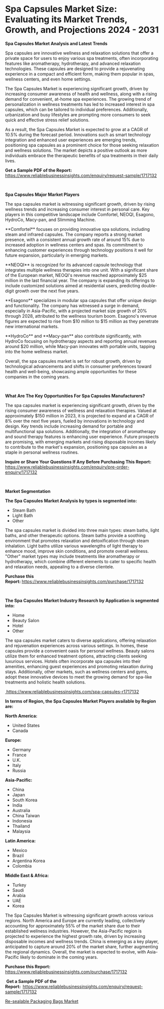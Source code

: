 <p><h1>Spa Capsules Market Size: Evaluating its Market Trends, Growth, and Projections 2024 - 2031</h1></p><p><strong>Spa Capsules Market Analysis and Latest Trends</strong></p>
<p><p>Spa capsules are innovative wellness and relaxation solutions that offer a private space for users to enjoy various spa treatments, often incorporating features like aromatherapy, hydrotherapy, and advanced relaxation technologies. These capsules are designed to provide a rejuvenating experience in a compact and efficient form, making them popular in spas, wellness centers, and even home settings.</p><p>The Spa Capsules Market is experiencing significant growth, driven by increasing consumer awareness of health and wellness, along with a rising demand for convenient, at-home spa experiences. The growing trend of personalization in wellness treatments has led to increased interest in spa capsules, which can be tailored to individual preferences. Additionally, urbanization and busy lifestyles are prompting more consumers to seek quick and effective stress relief solutions.</p><p>As a result, the Spa Capsules Market is expected to grow at a CAGR of 10.5% during the forecast period. Innovations such as smart technology integration and enhanced user experiences are emerging trends, positioning spa capsules as a prominent choice for those seeking relaxation and wellness solutions. The market depicts a positive outlook as more individuals embrace the therapeutic benefits of spa treatments in their daily lives.</p></p>
<p><strong>Get a Sample PDF of the Report:&nbsp;</strong> <a href="https://www.reliablebusinessinsights.com/enquiry/request-sample/1717132?utm_campaign=1847&utm_medium=2&utm_source=Github&utm_content=ia&utm_term=28122024&utm_id=spa-capsules">https://www.reliablebusinessinsights.com/enquiry/request-sample/1717132</a></p>
<p>&nbsp;</p>
<p><strong>Spa Capsules Major Market Players</strong></p>
<p><p>The spa capsules market is witnessing significant growth, driven by rising wellness trends and increasing consumer interest in personal care. Key players in this competitive landscape include Comfortel, NEOQI, Esagono, HydroCo, Macy-pan, and Slimming Machine.</p><p>**Comfortel** focuses on providing innovative spa solutions, including steam and infrared capsules. The company reports a strong market presence, with a consistent annual growth rate of around 15% due to increased adoption in wellness centers and spas. Its commitment to enhancing customer experiences through technology positions it well for future expansion, particularly in emerging markets.</p><p>**NEOQI** is recognized for its advanced capsule technology that integrates multiple wellness therapies into one unit. With a significant share of the European market, NEOQI's revenue reached approximately $25 million in the last financial year. The company is expanding its offerings to include customized solutions aimed at residential users, predicting double-digit growth over the next five years.</p><p>**Esagono** specializes in modular spa capsules that offer unique design and functionality. The company has witnessed a surge in demand, especially in Asia-Pacific, with a projected market size growth of 20% through 2028, attributed to the wellness tourism boom. Esagono's revenue figures are expected to rise from $10 million to $15 million as they penetrate new international markets.</p><p>**HydroCo** and **Macy-pan** also contribute significantly, with HydroCo focusing on hydrotherapy aspects and reporting annual revenues around $20 million, while Macy-pan innovates with portable units, tapping into the home wellness market.</p><p>Overall, the spa capsules market is set for robust growth, driven by technological advancements and shifts in consumer preferences toward health and well-being, showcasing ample opportunities for these companies in the coming years.</p></p>
<p>&nbsp;</p>
<p><strong>What Are The Key Opportunities For Spa Capsules Manufacturers?</strong></p>
<p><p>The spa capsules market is experiencing significant growth, driven by the rising consumer awareness of wellness and relaxation therapies. Valued at approximately $150 million in 2023, it is projected to expand at a CAGR of 8% over the next five years, fueled by innovations in technology and design. Key trends include increasing demand for portable and multifunctional spa solutions. Additionally, the integration of aromatherapy and sound therapy features is enhancing user experience. Future prospects are promising, with emerging markets and rising disposable incomes likely to contribute to the market's expansion, positioning spa capsules as a staple in personal wellness routines.</p></p>
<p><strong>Inquire or Share Your Questions If Any Before Purchasing This Report:</strong> <a href="https://www.reliablebusinessinsights.com/enquiry/pre-order-enquiry/1717132?utm_campaign=1847&utm_medium=2&utm_source=Github&utm_content=ia&utm_term=28122024&utm_id=spa-capsules">https://www.reliablebusinessinsights.com/enquiry/pre-order-enquiry/1717132</a></p>
<p>&nbsp;</p>
<p><strong>Market Segmentation</strong></p>
<p><strong>The Spa Capsules Market Analysis by types is segmented into:</strong></p>
<p><ul><li>Steam Bath</li><li>Light Bath</li><li>Other</li></ul></p>
<p><p>The spa capsules market is divided into three main types: steam baths, light baths, and other therapeutic options. Steam baths provide a soothing environment that promotes relaxation and detoxification through steam inhalation. Light baths utilize various wavelengths of light therapy to enhance mood, improve skin conditions, and promote overall wellness. "Other" market types may include treatments like aromatherapy or hydrotherapy, which combine different elements to cater to specific health and relaxation needs, appealing to a diverse clientele.</p></p>
<p><strong>Purchase this Report:&nbsp;</strong><a href="https://www.reliablebusinessinsights.com/purchase/1717132?utm_campaign=1847&utm_medium=2&utm_source=Github&utm_content=ia&utm_term=28122024&utm_id=spa-capsules">https://www.reliablebusinessinsights.com/purchase/1717132</a></p>
<p>&nbsp;</p>
<p><strong>The Spa Capsules Market Industry Research by Application is segmented into:</strong></p>
<p><ul><li>Home</li><li>Beauty Salon</li><li>Hotel</li><li>Other</li></ul></p>
<p><p>The spa capsules market caters to diverse applications, offering relaxation and rejuvenation experiences across various settings. In homes, these capsules provide a convenient oasis for personal wellness. Beauty salons utilize them for enhanced treatment options, attracting clients seeking luxurious services. Hotels often incorporate spa capsules into their amenities, enhancing guest experiences and promoting relaxation during stays. Additionally, other markets, such as wellness centers and gyms, adopt these innovative devices to meet the growing demand for spa-like treatments and holistic health solutions.</p></p>
<p><a href="https://www.reliablebusinessinsights.com/spa-capsules-r1717132?utm_campaign=1847&utm_medium=2&utm_source=Github&utm_content=ia&utm_term=28122024&utm_id=spa-capsules">&nbsp;https://www.reliablebusinessinsights.com/spa-capsules-r1717132</a></p>
<p><strong>In terms of Region, the Spa Capsules Market Players available by Region are:</strong></p>
<p>
    <p> <strong> North America: </strong>
        <ul>
            <li>United States</li>
            <li>Canada</li>
        </ul>
        </p> 
    <p> <strong> Europe: </strong>
        <ul>
            <li>Germany</li>
            <li>France</li>
            <li>U.K.</li>
            <li>Italy</li>
            <li>Russia</li>
        </ul>
        </p> 
    <p> <strong> Asia-Pacific: </strong>
        <ul>
            <li>China</li>
            <li>Japan</li>
            <li>South Korea</li>
            <li>India</li>
            <li>Australia</li>
            <li>China Taiwan</li>
            <li>Indonesia</li>
            <li>Thailand</li>
            <li>Malaysia</li>
        </ul>
        </p> 
    <p> <strong> Latin America: </strong>
        <ul>
            <li>Mexico</li>
            <li>Brazil</li>
            <li>Argentina Korea</li>
            <li>Colombia</li>
        </ul>
        </p> 
    <p> <strong> Middle East & Africa: </strong>
        <ul>
            <li>Turkey</li>
            <li>Saudi</li>
            <li>Arabia</li>
            <li>UAE</li>
            <li>Korea</li>
        </ul>
    </p>
    </p>
<p><p>The Spa Capsules Market is witnessing significant growth across various regions. North America and Europe are currently leading, collectively accounting for approximately 55% of the market share due to their established wellness industries. However, the Asia-Pacific region is projected to experience the highest growth rate, driven by increasing disposable incomes and wellness trends. China is emerging as a key player, anticipated to capture around 20% of the market share, further augmenting the regional dynamics. Overall, the market is expected to evolve, with Asia-Pacific likely to dominate in the coming years.</p></p>
<p><strong>Purchase this Report: </strong><a href="https://www.reliablebusinessinsights.com/purchase/1717132?utm_campaign=1847&utm_medium=2&utm_source=Github&utm_content=ia&utm_term=28122024&utm_id=spa-capsules">https://www.reliablebusinessinsights.com/purchase/1717132</a></p>
<p>&nbsp;<strong>Get a Sample PDF of the Report:&nbsp;&nbsp;</strong><a href="https://www.reliablebusinessinsights.com/enquiry/request-sample/1717132?utm_campaign=1847&utm_medium=2&utm_source=Github&utm_content=ia&utm_term=28122024&utm_id=spa-capsules">https://www.reliablebusinessinsights.com/enquiry/request-sample/1717132</a></p>
<p><strong></strong></p>
<p><p><a href="https://github.com/carendesrochers299/Market-Research-Report-List-1/blob/main/re-sealable-packaging-bags-market.md?utm_campaign=1847&utm_medium=2&utm_source=Github&utm_content=ia&utm_term=28122024&utm_id=spa-capsules">Re-sealable Packaging Bags Market</a></p></p>